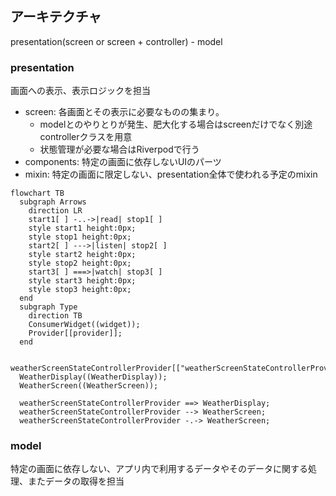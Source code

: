
## アーキテクチャ
presentation(screen or screen + controller) - model

### presentation
画面への表示、表示ロジックを担当

- screen: 各画面とその表示に必要なものの集まり。
    - modelとのやりとりが発生、肥大化する場合はscreenだけでなく別途controllerクラスを用意
    - 状態管理が必要な場合はRiverpodで行う
- components: 特定の画面に依存しないUIのパーツ
- mixin: 特定の画面に限定しない、presentation全体で使われる予定のmixin


```mermaid
flowchart TB
  subgraph Arrows
    direction LR
    start1[ ] -..->|read| stop1[ ]
    style start1 height:0px;
    style stop1 height:0px;
    start2[ ] --->|listen| stop2[ ]
    style start2 height:0px;
    style stop2 height:0px;
    start3[ ] ===>|watch| stop3[ ]
    style start3 height:0px;
    style stop3 height:0px;
  end
  subgraph Type
    direction TB
    ConsumerWidget((widget));
    Provider[[provider]];
  end

  weatherScreenStateControllerProvider[["weatherScreenStateControllerProvider"]];
  WeatherDisplay((WeatherDisplay));
  WeatherScreen((WeatherScreen));

  weatherScreenStateControllerProvider ==> WeatherDisplay;
  weatherScreenStateControllerProvider --> WeatherScreen;
  weatherScreenStateControllerProvider -.-> WeatherScreen;
```

### model
特定の画面に依存しない、アプリ内で利用するデータやそのデータに関する処理、またデータの取得を担当